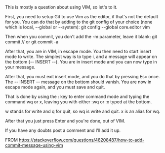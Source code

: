 

This is mostly a question about using VIM, so let's to it.

First, you need to setup Git to use Vim as the editor, if that's not the default for you. You can do that by adding to the git config of your choice (none which is local, --global or --system):
git config --global core.editor vim

Then when you commit, you don't add the -m parameter, leave it blank:
git commit
// or
git commit -a

After that, you are in VIM, in escape mode. You then need to start insert mode to write. The simplest way is to type i, and a message will appear on the bottom (-- INSERT --). You are in insert mode and you can now type in your message.

After that, you must exit insert mode, and you do that by pressing Esc once. The -- INSERT -- message on the bottom should vanish. You are now in escape mode again, and you must save and quit.

That is done by using the : key to enter command mode and typing the command wq or x, leaving you with either :wq or :x typed at the bottom.

w stands for write and q for quit, so wq is write and quit. x is an alias for wq.

After that you just press Enter and you're done, out of VIM.

If you have any doubts post a comment and I'll add it up.

FROM https://stackoverflow.com/questions/48208487/how-to-add-commit-message-using-vim

